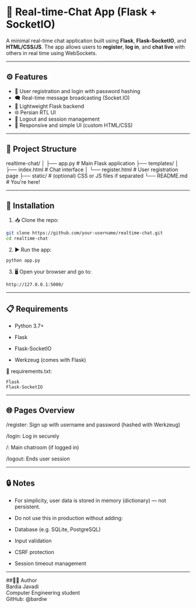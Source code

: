 # 💬 Real-time-Chat App (Flask + SocketIO)

A minimal real-time chat application built using **Flask**, **Flask-SocketIO**, and **HTML/CSS/JS**. The app allows users to **register**, **log in**, and **chat live** with others in real time using WebSockets.

---

## ⚙️ Features

- 🔐 User registration and login with password hashing
- 🗨️ Real-time message broadcasting (Socket.IO)
- 📡 Lightweight Flask backend
- 🌐 Persian RTL UI
- 🚪 Logout and session management
- 📱 Responsive and simple UI (custom HTML/CSS)

---

## 📁 Project Structure

realtime-chat/
│
├── app.py # Main Flask application
├── templates/
│ ├── index.html # Chat interface
│ └── register.html # User registration page
├── static/ # (optional) CSS or JS files if separated
└── README.md # You're here!

---


## 🔧 Installation

1. 📥 Clone the repo:

```bash
git clone https://github.com/your-username/realtime-chat.git
cd realtime-chat
```

2. ▶️ Run the app:
```
python app.py
```

3.   🖥️ Open your browser and go to:
```
http://127.0.0.1:5000/
```

---

## 📋 Requirements
- Python 3.7+

- Flask

- Flask-SocketIO

- Werkzeug (comes with Flask)

📌 requirements.txt:
```
Flask
Flask-SocketIO
```

---

## 🌐 Pages Overview
/register: Sign up with username and password (hashed with Werkzeug)

/login: Log in securely

/: Main chatroom (if logged in)

/logout: Ends user session

---

## 🔒 Notes
- For simplicity, user data is stored in memory (dictionary) — not persistent.

- Do not use this in production without adding:

- Database (e.g. SQLite, PostgreSQL)

- Input validation

- CSRF protection

- Session timeout management

---

##🧑‍💻 Author    
 Bardia Javadi    
 Computer Engineering student   
 GitHub: @bardiw
